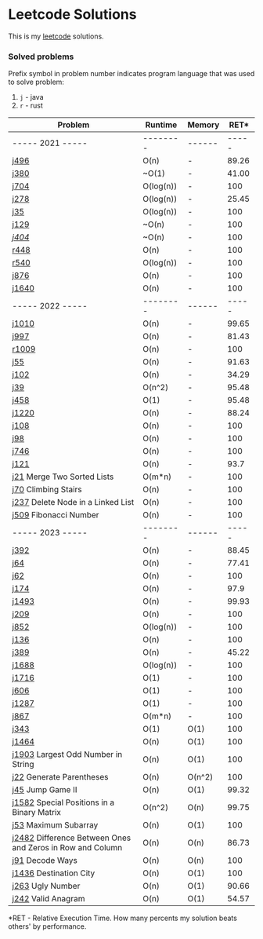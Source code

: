 # Leetcode Solutions

This is my [leetcode](https://leetcode.com/Vanderkast/) solutions.

### Solved problems

Prefix symbol in problem number indicates program language that was used to solve problem:

1. `j` - java
2. `r` - rust

| Problem                                                                                                                                         | Runtime   | Memory | RET*  |
|-------------------------------------------------------------------------------------------------------------------------------------------------|-----------|--------|-------|
| ----- 2021 -----                                                                                                                                | --------  | ------ | ----- |
| [j496](https://leetcode.com/problems/next-greater-element-i/)                                                                                   | O(n)      | -      | 89.26 |
| [j380](https://leetcode.com/problems/insert-delete-getrandom-o1/)                                                                               | ~O(1)     | -      | 41.00 |
| [j704](https://leetcode.com/problems/binary-search/)                                                                                            | O(log(n)) | -      | 100   |
| [j278](https://leetcode.com/problems/first-bad-version/)                                                                                        | O(log(n)) | -      | 25.45 |
| [j35](https://leetcode.com/problems/search-insert-position/)                                                                                    | O(log(n)) | -      | 100   |
| [j129](https://leetcode.com/problems/sum-root-to-leaf-numbers/)                                                                                 | ~O(n)     | -      | 100   |
| *[j404](https://leetcode.com/problems/sum-of-left-leaves/)*                                                                                     | ~O(n)     | -      | 100   |
| [r448](https://leetcode.com/problems/find-all-numbers-disappeared-in-an-array/)                                                                 | O(n)      | -      | 100   |
| [r540](https://leetcode.com/problems/single-element-in-a-sorted-array/)                                                                         | O(log(n)) | -      | 100   |
| [j876](https://leetcode.com/problems/middle-of-the-linked-list/)                                                                                | O(n)      | -      | 100   |
| [j1640](https://leetcode.com/problems/check-array-formation-through-concatenation/)                                                             | O(n)      | -      | 100   |
| ----- 2022 -----                                                                                                                                | --------  | ------ | ----- |
| [j1010](https://leetcode.com/problems/pairs-of-songs-with-total-durations-divisible-by-60/)                                                     | O(n)      | -      | 99.65 |
| [j997](https://leetcode.com/problems/find-the-town-judge/)                                                                                      | O(n)      | -      | 81.43 |
| [r1009](https://leetcode.com/problems/complement-of-base-10-integer/)                                                                           | O(n)      | -      | 100   |
| [j55](https://leetcode.com/problems/jump-game/)                                                                                                 | O(n)      | -      | 91.63 |
| [j102](https://leetcode.com/problems/binary-tree-level-order-traversal/)                                                                        | O(n)      | -      | 34.29 |
| [j39](https://leetcode.com/problems/combination-sum/)                                                                                           | O(n^2)    | -      | 95.48 |
| [j458](https://leetcode.com/problems/poor-pigs/)                                                                                                | O(1)      | -      | 95.48 |
| [j1220](https://leetcode.com/problems/count-vowels-permutation/)                                                                                | O(n)      | -      | 88.24 |
| [j108](https://leetcode.com/problems/convert-sorted-array-to-binary-search-tree/)                                                               | O(n)      | -      | 100   |
| [j98](https://leetcode.com/problems/validate-binary-search-tree/)                                                                               | O(n)      | -      | 100   |
| [j746](https://leetcode.com/problems/min-cost-climbing-stairs/)                                                                                 | O(n)      | -      | 100   |
| [j121](https://leetcode.com/problems/best-time-to-buy-and-sell-stock/)                                                                          | O(n)      | -      | 93.7  |
| [j21](https://leetcode.com/problems/merge-two-sorted-lists/) Merge Two Sorted Lists                                                             | O(m*n)    | -      | 100   |
| [j70](https://leetcode.com/problems/climbing-stairs/) Climbing Stairs                                                                           | O(n)      | -      | 100   |
| [j237](hhttps://leetcode.com/problems/delete-node-in-a-linked-list/) Delete Node in a Linked List                                               | O(n)      | -      | 100   |
| [j509](https://leetcode.com/problems/fibonacci-number/) Fibonacci Number                                                                        | O(n)      | -      | 100   |
| ----- 2023 -----                                                                                                                                | --------  | ------ | ----- |
| [j392](https://leetcode.com/problems/is-subsequence/)                                                                                           | O(n)      | -      | 88.45 |
| [j64](https://leetcode.com/problems/minimum-path-sum/)                                                                                          | O(n)      | -      | 77.41 |
| [j62](https://leetcode.com/problems/unique-paths/)                                                                                              | O(n)      | -      | 100   |
| [j174](https://leetcode.com/problems/dungeon-game/)                                                                                             | O(n)      | -      | 97.9  |
| [j1493](https://leetcode.com/problems/longest-subarray-of-1s-after-deleting-one-element/)                                                       | O(n)      | -      | 99.93 |
| [j209](https://leetcode.com/problems/minimum-size-subarray-sum/)                                                                                | O(n)      | -      | 100   |
| [j852](https://leetcode.com/problems/peak-index-in-a-mountain-array/)                                                                           | O(log(n)) | -      | 100   |
| [j136](https://leetcode.com/problems/single-number/)                                                                                            | O(n)      | -      | 100   |
| [j389](https://leetcode.com/problems/find-the-difference/)                                                                                      | O(n)      | -      | 45.22 |
| [j1688](https://leetcode.com/problems/count-of-matches-in-tournament/)                                                                          | O(log(n)) | -      | 100   |
| [j1716](https://leetcode.com/problems/calculate-money-in-leetcode-bank)                                                                         | O(1)      | -      | 100   |
| [j606](https://leetcode.com/problems/construct-string-from-binary-tree/)                                                                        | O(1)      | -      | 100   |
| [j1287](https://leetcode.com/problems/element-appearing-more-than-25-in-sorted-array/)                                                          | O(1)      | -      | 100   |
| [j867](https://leetcode.com/problems/transpose-matrix/)                                                                                         | O(m*n)    | -      | 100   |
| [j343](https://leetcode.com/problems/integer-break/)                                                                                            | O(1)      | O(1)   | 100   |
| [j1464](https://leetcode.com/problems/maximum-product-of-two-elements-in-an-array/)                                                             | O(n)      | O(1)   | 100   |
| [j1903](https://leetcode.com/problems/largest-odd-number-in-string/) Largest Odd Number in String                                               | O(n)      | O(1)   | 100   |
| [j22](https://leetcode.com/problems/generate-parentheses/) Generate Parentheses                                                                 | O(n)      | O(n^2) | 100   |
| [j45](https://leetcode.com/problems/jump-game-ii/) Jump Game II                                                                                 | O(n)      | O(1)   | 99.32 |
| [j1582](https://leetcode.com/problems/jump-game-ii/) Special Positions in a Binary Matrix                                                       | O(n^2)    | O(n)   | 99.75 |
| [j53](https://leetcode.com/problems/maximum-subarray/) Maximum Subarray                                                                         | O(n)      | O(1)   | 100   |
| [j2482](https://leetcode.com/problems/difference-between-ones-and-zeros-in-row-and-column/) Difference Between Ones and Zeros in Row and Column | O(n)      | O(n)   | 86.73 |
| [j91](https://leetcode.com/problems/decode-ways/) Decode Ways                                                                                   | O(n)      | O(n)   | 100   |
| [j1436](https://leetcode.com/problems/destination-city/) Destination City                                                                       | O(n)      | O(1)   | 100   |
| [j263](https://leetcode.com/problems/ugly-number/) Ugly Number                                                                                  | O(n)      | O(1)   | 90.66 |
| [j242](https://leetcode.com/problems/valid-anagram/) Valid Anagram                                                                              | O(n)      | O(1)   | 54.57 |

*RET - Relative Execution Time. How many percents my solution beats others' by performance.
